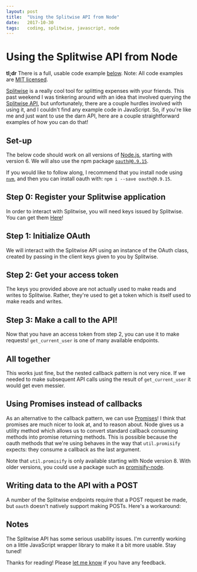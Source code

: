 ```yaml
---
layout: post
title:  "Using the Splitwise API from Node"
date:   2017-10-30
tags:   coding, splitwise, javascript, node
---
```


# Using the Splitwise API from Node

**tl;dr** There is a full, usable code example [below](#all-together).
Note: All code examples are [MIT licensed](https://gist.github.com/keriwarr/a0075615e5335476a6838ec472794dd8#file-license-txt).

[Splitwise](https://www.splitwise.com/) is a really cool tool for splitting expenses with your friends. This past weekend I was tinkering around with an idea that involved querying the [Splitwise API](http://dev.splitwise.com/), but unfortunately, there are a couple hurdles involved with using it, and I couldn't find any example code in JavaScript. So, if you're like me and just want to use the darn API, here are a couple straightforward examples of how you can do that!

## Set-up

The below code should work on all versions of [Node.js](https://nodejs.org/en/), starting with version 6. We will also use the npm package [`oauth@0.9.15`](https://www.npmjs.com/package/oauth).

If you would like to follow along, I recommend that you install node using [`nvm`](https://github.com/creationix/nvm), and then you can install oauth with: `npm i --save oauth@0.9.15`.

## Step 0: Register your Splitwise application

In order to interact with Splitwise, you will need keys issued by Splitwise. You can get them [Here](https://secure.splitwise.com/oauth_clients)!

## Step 1: Initialize OAuth

We will interact with the Splitwise API using an instance of the OAuth class, created by passing in the client keys given to you by Splitwise.

<script src="https://gist.github.com/keriwarr/a0075615e5335476a6838ec472794dd8.js?file=step-1.js"></script>

## Step 2: Get your access token

The keys you provided above are not actually used to make reads and writes to Splitwise. Rather, they're used to get a token which is itself used to make reads and writes.

<script src="https://gist.github.com/keriwarr/a0075615e5335476a6838ec472794dd8.js?file=step-2.js"></script>

## Step 3: Make a call to the API!

Now that you have an access token from step 2, you can use it to make requests! `get_current_user` is one of many available endpoints.

<script src="https://gist.github.com/keriwarr/a0075615e5335476a6838ec472794dd8.js?file=step-3.js"></script>

## All together

<script src="https://gist.github.com/keriwarr/a0075615e5335476a6838ec472794dd8.js?file=all-together.js"></script>

This works just fine, but the nested callback pattern is not very nice. If we needed to make subsequent API calls using the result of `get_current_user` it would get even messier.

## Using Promises instead of callbacks

As an alternative to the callback pattern, we can use [Promises](https://developer.mozilla.org/en-US/docs/Web/JavaScript/Reference/Global_Objects/Promise)! I think that promises are much nicer to look at, and to reason about. Node gives us a utility method which allows us to convert standard callback consuming methods into promise returning methods. This is possible because the oauth methods that we're using behaves in the way that `util.promisify` expects: they consume a callback as the last argument.

Note that `util.promisify` is only available starting with Node version 8. With older versions, you could use a package such as [promisify-node](https://www.npmjs.com/package/promisify-node).

<script src="https://gist.github.com/keriwarr/a0075615e5335476a6838ec472794dd8.js?file=promises.js"></script>

## Writing data to the API with a POST

A number of the Splitwise endpoints require that a POST request be made, but `oauth` doesn't natively support making POSTs. Here's a workaround:

<script src="https://gist.github.com/keriwarr/a0075615e5335476a6838ec472794dd8.js?file=posting.js"></script>

## Notes

The Splitwise API has some serious usability issues. I'm currently working on a little JavaScript wrapper library to make it a bit more usable. Stay tuned!

Thanks for reading! Please [let me know](mailto:keri@warr.ca) if you have any feedback.
